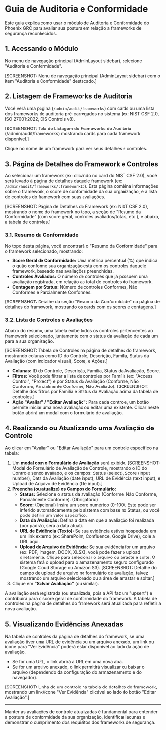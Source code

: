 # Guia de Auditoria e Conformidade

Este guia explica como usar o módulo de Auditoria e Conformidade do Phoenix GRC para avaliar sua postura em relação a frameworks de segurança reconhecidos.

## 1. Acessando o Módulo

No menu de navegação principal (AdminLayout sidebar), selecione "Auditoria e Conformidade".

[SCREENSHOT: Menu de navegação principal (AdminLayout sidebar) com o item "Auditoria e Conformidade" destacado.]

## 2. Listagem de Frameworks de Auditoria

Você verá uma página (`/admin/audit/frameworks`) com cards ou uma lista dos frameworks de auditoria pré-carregados no sistema (ex: NIST CSF 2.0, ISO 27001:2022, CIS Controls v8).

[SCREENSHOT: Tela de Listagem de Frameworks de Auditoria (/admin/audit/frameworks) mostrando cards para cada framework disponível.]

Clique no nome de um framework para ver seus detalhes e controles.

## 3. Página de Detalhes do Framework e Controles

Ao selecionar um framework (ex: clicando no card do NIST CSF 2.0), você será levado à página de detalhes daquele framework (ex: `/admin/audit/frameworks/:frameworkId`). Esta página combina informações sobre o framework, o score de conformidade da sua organização, e a lista de controles do framework com suas avaliações.

[SCREENSHOT: Página de Detalhes do Framework (ex: NIST CSF 2.0), mostrando o nome do framework no topo, a seção de "Resumo da Conformidade" (com score geral, controles avaliados/totais, etc.), e abaixo, a tabela de controles.]

### 3.1. Resumo da Conformidade

No topo desta página, você encontrará o "Resumo da Conformidade" para o framework selecionado, mostrando:
*   **Score Geral de Conformidade:** Uma métrica percentual (%) que indica o quão conforme sua organização está com os controles daquele framework, baseado nas avaliações preenchidas.
*   **Controles Avaliados:** O número de controles que já possuem uma avaliação registrada, em relação ao total de controles do framework.
*   **Contagem por Status:** Número de controles Conformes, Não Conformes e Parcialmente Conformes.

[SCREENSHOT: Detalhe da seção "Resumo da Conformidade" na página de detalhes do framework, mostrando os cards com os scores e contagens.]

### 3.2. Lista de Controles e Avaliações

Abaixo do resumo, uma tabela exibe todos os controles pertencentes ao framework selecionado, juntamente com o status da avaliação de cada um para a sua organização.

[SCREENSHOT: Tabela de Controles na página de detalhes do framework, mostrando colunas como ID do Controle, Descrição, Família, Status da Avaliação (com indicador visual), Score, e Ações.]

*   **Colunas:** ID do Controle, Descrição, Família, Status da Avaliação, Score.
*   **Filtros:** Você pode filtrar a lista de controles por Família (ex: "Access Control", "Protect") e por Status da Avaliação (Conforme, Não Conforme, Parcialmente Conforme, Não Avaliado).
    [SCREENSHOT: Detalhe dos filtros por Família e Status da Avaliação acima da tabela de controles.]
*   **Ação "Avaliar" / "Editar Avaliação":** Para cada controle, um botão permite iniciar uma nova avaliação ou editar uma existente. Clicar neste botão abrirá um modal com o formulário de avaliação.

## 4. Realizando ou Atualizando uma Avaliação de Controle

Ao clicar em "Avaliar" ou "Editar Avaliação" para um controle específico na tabela:

1.  Um **modal com o Formulário de Avaliação** será exibido.
    [SCREENSHOT: Modal do Formulário de Avaliação de Controle, mostrando o ID do Controle sendo avaliado, e os campos: Status (select), Score (input number), Data da Avaliação (date input), URL de Evidência (text input), e Upload de Arquivo de Evidência (file input).]
2.  **Preencha (ou atualize) os Campos do Formulário:**
    *   **Status:** Selecione o status da avaliação (Conforme, Não Conforme, Parcialmente Conforme). (Obrigatório)
    *   **Score:** (Opcional) Insira um score numérico (0-100). Este pode ser inferido automaticamente pelo sistema com base no Status, ou você pode definir um valor específico.
    *   **Data da Avaliação:** Defina a data em que a avaliação foi realizada (por padrão, será a data atual).
    *   **URL de Evidência (Texto):** Se sua evidência estiver hospedada em um link externo (ex: SharePoint, Confluence, Google Drive), cole a URL aqui.
    *   **Upload de Arquivo de Evidência:** Se sua evidência for um arquivo (ex: PDF, imagem, DOCX, XLSX), você pode fazer o upload diretamente. Clique para selecionar o arquivo ou arraste e solte. O sistema fará o upload para o armazenamento seguro configurado (Google Cloud Storage ou Amazon S3).
        [SCREENSHOT: Detalhe do campo de upload de arquivo no formulário de avaliação, talvez mostrando um arquivo selecionado ou a área de arrastar e soltar.]
3.  Clique em **"Salvar Avaliação"** (ou similar).

A avaliação será registrada (ou atualizada, pois a API faz um "upsert") e contribuirá para o score geral de conformidade do framework. A tabela de controles na página de detalhes do framework será atualizada para refletir a nova avaliação.

## 5. Visualizando Evidências Anexadas

Na tabela de controles da página de detalhes do framework, se uma avaliação tiver uma URL de evidência ou um arquivo anexado, um link ou ícone para "Ver Evidência" poderá estar disponível ao lado da ação de avaliação.

*   Se for uma URL, o link abrirá a URL em uma nova aba.
*   Se for um arquivo anexado, o link permitirá visualizar ou baixar o arquivo (dependendo da configuração do armazenamento e do navegador).

[SCREENSHOT: Linha de um controle na tabela de detalhes do framework, mostrando um link/ícone "Ver Evidência" clicável ao lado do botão "Editar Avaliação".]

---

Manter as avaliações de controle atualizadas é fundamental para entender a postura de conformidade da sua organização, identificar lacunas e demonstrar o cumprimento dos requisitos dos frameworks de segurança.
